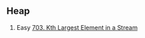 ## Heap

1. Easy [703. Kth Largest Element in a Stream](https://leetcode.com/problems/kth-largest-element-in-a-stream/)
